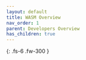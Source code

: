 ```yaml
---
layout: default
title: WASM Overview
nav_order: 1
parent: Developers Overview
has_children: true
---
```


{: .fs-6 .fw-300 }